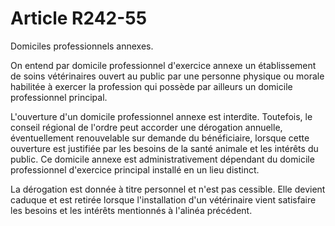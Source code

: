 # Article R242-55

Domiciles professionnels annexes.

On entend par domicile professionnel d'exercice annexe un établissement de soins vétérinaires ouvert au public par une
personne physique ou morale habilitée à exercer la profession qui possède par ailleurs un domicile professionnel principal.

L'ouverture d'un domicile professionnel annexe est interdite. Toutefois, le conseil régional de l'ordre peut accorder une
dérogation annuelle, éventuellement renouvelable sur demande du bénéficiaire, lorsque cette ouverture est justifiée par les
besoins de la santé animale et les intérêts du public. Ce domicile annexe est administrativement dépendant du domicile
professionnel d'exercice principal installé en un lieu distinct.

La dérogation est donnée à titre personnel et n'est pas cessible. Elle devient caduque et est retirée lorsque l'installation
d'un vétérinaire vient satisfaire les besoins et les intérêts mentionnés à l'alinéa précédent.

